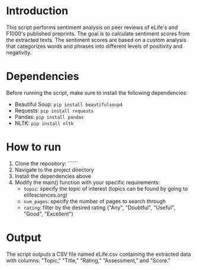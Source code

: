 # Introduction
This script performs sentiment analysis on peer reviews of eLife's and F1000's published preprints. The goal is to calculate sentiment scores from the extracted texts. The sentiment scores are based on a custom analysis that categorizes words and phrases into different levels of positivity and negativity.

# Dependencies
Before running the script, make sure to install the following dependencies: 
- Beautiful Soup: ```pip install beautifulsoup4```
- Requests: ```pip install requests```
- Pandas: ```pip install pandas```
- NLTK: ```pip install nltk```

# How to run
1. Clone the repository: ``````
2. Navigate to the project directory
3. Install the dependencies above
4. Modify the main() function with your specific requirements:
   - ```topic```: specify the topic of interest (topics can be found by going to elifesciences.org)
   - ```num_pages```: specify the number of pages to search through
   - ```rating```: filter by the desired rating ("Any", "Doubtful", "Useful", "Good", "Excellent")

# Output
The script outputs a CSV file named eLife.csv containing the extracted data with columns: "Topic," "Title," "Rating," "Assessment," and "Score." 

